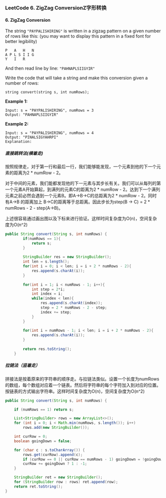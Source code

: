 ### LeetCode 6. ZigZag ConversionZ字形转换

#### 6. ZigZag Conversion

The string `"PAYPALISHIRING"` is written in a zigzag pattern on a given number of rows like this: (you may want to display this pattern in a fixed font for better legibility)

```
P   A   H   N
A P L S I I G
Y   I   R
```

And then read line by line: `"PAHNAPLSIIGYIR"`

Write the code that will take a string and make this conversion given a number of rows:

```
string convert(string s, int numRows);
```

**Example 1:**

```
Input: s = "PAYPALISHIRING", numRows = 3
Output: "PAHNAPLSIIGYIR"
```

**Example 2:**

```
Input: s = "PAYPALISHIRING", numRows = 4
Output: "PINALSIGYAHRPI"
Explanation:
```

##### 直接跳转法(横着走)

按照规律走，对于第一行和最后一行，我们能够能发现，一个元素到他的下一个元素的距离为2 * numRow - 2。

对于中间的元素，我们能都发现他的下一元素与其步长有关。我们可以从每列的第一个元素A开始算起，到满列的元素C的距离为2 * numRow - 2。达到下一个满列元素之前必然会遇到一个元素B。即A->B->C的总距离为2 * numRow - 2。同时有A->B 的距离加上 B->C的距离等于总距离。因此步长为step(B -> C) = 2 * numRows - 2 - step(A->B)。

上述很容易通过画出图以及下标来进行验证。这样时间复杂度为O(n)，空间复杂度为O(n^2)

```java
public String convert(String s, int numRows) {
        if(numRows == 1){
            return s;
        }
        
        StringBuilder res = new StringBuilder();
        int len = s.length();
        for(int i = 0; i < len; i = i + 2 * numRows - 2){
            res.append(s.charAt(i));
        }
        
        for(int i = 1; i < numRows - 1; i++){
            int step = 2*i;
            int index = i;
            while(index < len){
                res.append(s.charAt(index));
                step = 2 * numRows - 2 - step;
                index += step;
            }
        }
        
        for(int i = numRows - 1; i < len; i = i + 2 * numRows - 2){
            res.append(s.charAt(i));
        }
        
        return res.toString();
    }
```

##### 拉链法（竖着走）

拼接法是按着原来的字符串的顺序走。与拉链法类似。设置一个长度为numRows的数组，每个数组对应着一个链表。然后将字符串的每个字符加入到对应的位置。按链表的方式输出字符串。这样时间复杂度为O(n)，空间复杂度为O(n^2)

``` java
public String convert(String s, int numRows) {

    if (numRows == 1) return s;

    List<StringBuilder> rows = new ArrayList<>();
    for (int i = 0; i < Math.min(numRows, s.length()); i++)
        rows.add(new StringBuilder());

    int curRow = 0;
    boolean goingDown = false;

    for (char c : s.toCharArray()) {
        rows.get(curRow).append(c);
        if (curRow == 0 || curRow == numRows - 1) goingDown = !goingDown;
        curRow += goingDown ? 1 : -1;
    }

    StringBuilder ret = new StringBuilder();
    for (StringBuilder row : rows) ret.append(row);
    return ret.toString();
}
```